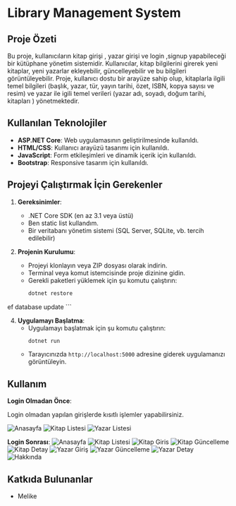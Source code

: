 

# Library Management System

## Proje Özeti
Bu proje, kullanıcıların kitap girişi , yazar girişi ve login ,signup yapabileceği bir kütüphane yönetim sistemidir. Kullanıcılar, kitap bilgilerini girerek yeni kitaplar, yeni yazarlar ekleyebilir, güncelleyebilir  ve bu bilgileri görüntüleyebilir. Proje, kullanıcı dostu bir arayüze sahip olup, kitaplarla ilgili temel bilgileri (başlık, yazar, tür, yayın tarihi, özet, ISBN, kopya sayısı ve resim) ve yazar ile igili temel verileri (yazar adı, soyadı, doğum tarihi, kitapları ) yönetmektedir.

## Kullanılan Teknolojiler
- **ASP.NET Core**: Web uygulamasının geliştirilmesinde kullanıldı.
- **HTML/CSS**: Kullanıcı arayüzü tasarımı için kullanıldı.
- **JavaScript**: Form etkileşimleri ve dinamik içerik için kullanıldı.
- **Bootstrap**: Responsive tasarım için kullanıldı.

## Projeyi Çalıştırmak İçin Gerekenler
1. **Gereksinimler**:
   - .NET Core SDK (en az 3.1 veya üstü)
   - Ben static list kullandım.
   - Bir veritabanı yönetim sistemi (SQL Server, SQLite, vb. tercih edilebilir)

2. **Projenin Kurulumu**:
   - Projeyi klonlayın veya ZIP dosyası olarak indirin.
   - Terminal veya komut istemcisinde proje dizinine gidin.
   - Gerekli paketleri yüklemek için şu komutu çalıştırın:
     ```bash
     dotnet restore
     ```
 ef database update
     ```

4. **Uygulamayı Başlatma**:
   - Uygulamayı başlatmak için şu komutu çalıştırın:
     ```bash
     dotnet run
     ```
   - Tarayıcınızda `http://localhost:5000` adresine giderek uygulamanızı görüntüleyin.

## Kullanım
**Login Olmadan Önce**:

Login olmadan yapılan girişlerde kısıtlı işlemler yapabilirsiniz.

![Anasayfa](https://github.com/Melike10/LibraryManagementSystem/blob/0956d6774be6c4a10048423d964da66b756e9e72/beforesignup1.png)
![Kitap Listesi](https://github.com/Melike10/LibraryManagementSystem/blob/0956d6774be6c4a10048423d964da66b756e9e72/beforesignup2.png)
![Yazar Listesi](https://github.com/Melike10/LibraryManagementSystem/blob/0956d6774be6c4a10048423d964da66b756e9e72/beforesignup3.png)

**Login Sonrası**:
![Anasayfa](https://github.com/Melike10/LibraryManagementSystem/blob/0956d6774be6c4a10048423d964da66b756e9e72/login1.png)
![Kitap Listesi](https://github.com/Melike10/LibraryManagementSystem/blob/0956d6774be6c4a10048423d964da66b756e9e72/login2.png)
![Kitap Giris](https://github.com/Melike10/LibraryManagementSystem/blob/0956d6774be6c4a10048423d964da66b756e9e72/kitapgirisi.png)
![Kitap Güncelleme](https://github.com/Melike10/LibraryManagementSystem/blob/0956d6774be6c4a10048423d964da66b756e9e72/editbook.png)
![Kitap Detay](https://github.com/Melike10/LibraryManagementSystem/blob/0956d6774be6c4a10048423d964da66b756e9e72/detaylar.png)
![Yazar Giriş](https://github.com/Melike10/LibraryManagementSystem/blob/0956d6774be6c4a10048423d964da66b756e9e72/yazargirisi.png)
![Yazar Güncelleme](https://github.com/Melike10/LibraryManagementSystem/blob/0956d6774be6c4a10048423d964da66b756e9e72/yazargüncelleme.png)
![Yazar Detay](https://github.com/Melike10/LibraryManagementSystem/blob/0956d6774be6c4a10048423d964da66b756e9e72/yazardetay.png)
![Hakkında](https://github.com/Melike10/LibraryManagementSystem/blob/0956d6774be6c4a10048423d964da66b756e9e72/about.png)






## Katkıda Bulunanlar
- Melike

